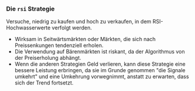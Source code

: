 ### Die `rsi` Strategie

Versuche, niedrig zu kaufen und hoch zu verkaufen, in dem RSI-Hochwasserwerte verfolgt werden.

- Wirksam in Seitwärtsmärkten oder Märkten, die sich nach Preissenkungen tendenziell erholen.
- Die Verwendung auf Bärenmärkten ist riskant, da der Algorithmus von der Preiserholung abhängt.
- Wenn die anderen Strategien Geld verlieren, kann diese Strategie eine bessere Leistung erbringen, da sie im Grunde genommen "die Signale umkehrt" und eine Umkehrung vorwegnimmt, anstatt zu erwarten, dass sich der Trend fortsetzt.
